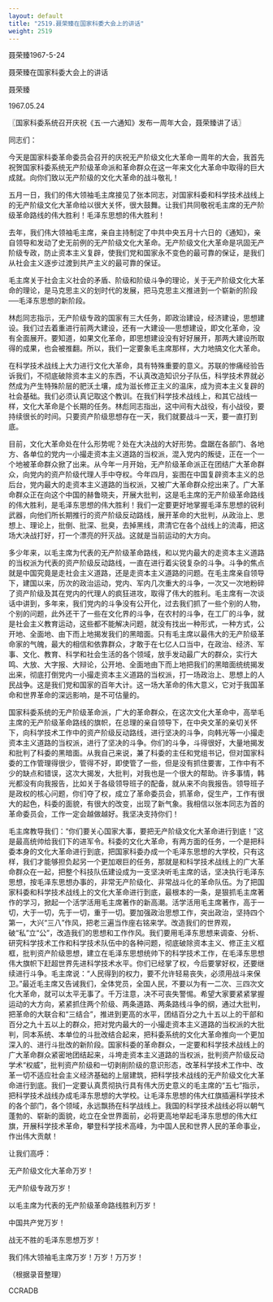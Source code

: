 ```yaml
---
layout: default
title: "2519.聂荣臻在国家科委大会上的讲话"
weight: 2519
---
```


聂荣臻1967-5-24

聂荣臻在国家科委大会上的讲话

聂荣臻

1967.05.24

〖国家科委系统召开庆祝《五·一六通知》发布一周年大会，聂荣臻讲了话〗

同志们：

今天是国家科委革命委员会召开的庆祝无产阶级文化大革命一周年的大会，我首先祝贺国家科委系统无产阶级革命派和革命群众在这一年来文化大革命中取得的巨大成就。向你们致以无产阶级的文化大革命的战斗敬礼！

五月一日，我们的伟大领袖毛主席接见了张本同志，对国家科委和科学技术战线上的无产阶级文化大革命给以很大关怀，很大鼓舞。让我们共同敬祝毛主席的无产阶级革命路线的伟大胜利！毛泽东思想的伟大胜利！

去年，我们伟大领袖毛主席，亲自主持制定了中共中央五月十六日的《通知》，亲自领导和发动了史无前例的无产阶级文化大革命。无产阶级文化大革命是巩固无产阶级专政，防止资本主义复辟，使我们党和国家永不变色的最可靠的保证，是我们从社会主义逐步过渡到共产主义的最可靠的保证。

毛主席关于社会主义社会的矛盾、阶级和阶级斗争的理论，关于无产阶级文化大革命的理论，是马克思主义的划时代的发展，把马克思主义推进到一个崭新的阶段──毛泽东思想的新阶段。

林彪同志指示，无产阶级专政的国家有三大任务，即政治建设，经济建设，思想建设。我们过去着重进行前两大建设，还有一大建设──思想建设，即文化革命，没有全面展开。要知道，如果文化革命，即思想建设没有好好展开，那两大建设所取得的成果，也会被推翻。所以，我们一定要象毛主席那样，大力地搞文化大革命。

在科学技术战线上大力进行文化大革命，具有特殊重要的意义。苏联的惨痛经验告诉我们，不彻底破除资本主义的东西，不认真改造知识分子队伍，科学技术界就必然成为产生特殊阶层的肥沃土壤，成为滋长修正主义的温床，成为资本主义复辟的社会基础。我们必须认真记取这个教训。在我们科学技术战线上，和其它战线一样，文化大革命是个长期的任务。林彪同志指出，这中间有大战役，有小战役，要持续很长的时间。只要资产阶级思想存在一天，我们就要战斗一天，要一直打到底。

目前，文化大革命处在什么形势呢？处在大决战的大好形势。盘踞在各部门、各地方、各单位的党内一小撮走资本主义道路的当权派，混入党内的叛徒，正在一个一个地被革命群众掀了出来。从今年一月开始，无产阶级革命派正在团结广大革命群众，向党内的资产阶级代理人手中夺权。今年四月，妄图在中国复辟资本主义的总后台，党内最大的走资本主义道路的当权派，又被广大革命群众挖出来了。广大革命群众正在向这个中国的赫鲁晓夫，开展大批判，这是毛主席的无产阶级革命路线的伟大胜利，是毛泽东思想的伟大胜利！我们一定要更好地掌握毛泽东思想的锐利武器，向他们所长期推行的资产阶级反动路线，展开革命的大批判，从政治上、思想上、理论上，批倒、批深、批臭，去掉黑线，肃清它在各个战线上的流毒，把这场大决战打好，打一个漂亮的歼灭战。这就是当前运动的大方向。

多少年来，以毛主席为代表的无产阶级革命路线，和以党内最大的走资本主义道路的当权派为代表的资产阶级反动路线，一直在进行着尖锐复杂的斗争。斗争的焦点就是中国究竟是走社会主义道路，还是走资本主义道路的问题。在毛主席亲自领导下，建国以来，历次的政治运动，党内、军内几次重大的斗争，一次又一次地粉碎了资产阶级及其在党内的代理人的疯狂进攻，取得了伟大的胜利。毛主席有一次谈话中讲到，多年来，我们党内的斗争没有公开化，过去我们抓了一些个别的人物，个别的问题，此外还干了一些在文化界的斗争，在农村的斗争，在工厂的斗争，就是社会主义教育运动，这些都不能解决问题，就没有找出一种形式，一种方式，公开地、全面地、由下而上地揭发我们的黑暗面。只有毛主席以最伟大的无产阶级革命家的气魄，最大的相信和依靠群众，才敢于在七亿人口当中，在政治、经济、军事、文化、教育、科学和社会生活的各个领域，放手发动最广大的群众，实行大鸣、大放、大字报、大辩论，公开地、全面地由下而上地把我们的黑暗面统统揭发出来，彻底打倒党内一小撮走资本主义道路的当权派，打一场政治上、思想上的人民战争。这是我们党和国家的百年大计。这一场大革命的伟大意义，它对于我国革命和世界革命的深远影响，是不可估量的。

国家科委系统的无产阶级革命派，广大的革命群众，在这次文化大革命中，高举毛主席的无产阶级革命路线的旗帜，在总理的亲自领导下，在中央文革的亲切关怀下，向科学技术工作中的资产阶级反动路线，进行坚决的斗争，向韩光等一小撮走资本主义道路的当权派，进行了坚决的斗争。你们的斗争，斗得很好，大量地揭发和批判了科委的黑暗面。从我自己来说，兼了科委的主任和党组书记，但对国家科委的工作管理得很少，管得不好，即使管了一些，但是没有抓住要害，工作中有不少的缺点和错误，这次大揭发，大批判，对我也是一个很大的帮助。许多事情，韩光都没有向我报告，比如关于各级领导班子的配备，就从来不向我报告。领导班子是政权的核心问题，你们夺了权，成立了革命委员会，抓革命，促生产，工作有很大的起色，科委的面貌，有很大的改变，出现了新气象。我相信以张本同志为首的革命委员会，工作一定会越做越好。我坚决支持你们！

毛主席教导我们：“你们要关心国家大事，要把无产阶级文化大革命进行到底！”这是最高统帅给我们下的进军令。科委的文化大革命，有两方面的任务，一个是把科委本身的文化大革命进行到底，把国家科委办成一个毛泽东思想的大学校，只有这样，我们才能够担负起另一个更加艰巨的任务，那就是和科学技术战线上的广大革命群众在一起，把整个科技队伍建设成为一支坚决听毛主席的话，坚决执行毛泽东思想，按毛泽东思想办事的，非常无产阶级化、非常战斗化的革命队伍。为了把国家科委和科学技术战线上的文化大革命进行到底，最根本的一条，是狠抓毛主席著作的学习，掀起一个活学活用毛主席著作的新高潮。活学活用毛主席著作，高于一切，大于一切，先于一切，重于一切。要加强政治思想工作，突出政治，坚持四个第一，大兴“三八”作风，把老三遍当作座右铭来学。改造我们的世界观，破“私”立“公”，改造我们的思想和工作作风。我们要用毛泽东思想来调查、分析、研究科学技术工作和科学技术队伍中的各种问题，彻底破除资本主义、修正主义框框，批判资产阶级思想，建立在毛泽东思想统帅下的科学技术工作，在毛泽东思想伟大旗帜下赶超世界先进科学技术水平。你们已经掌了权，今后要掌好权，还要继续进行斗争。毛主席说：“人民得到的权力，要不允许轻易丧失，必须用战斗来保卫。”最近毛主席又告诫我们，全体党员，全国人民，不要以为有一二次、三四次文化大革命，就可以太平无事了。千万注意，决不可丧失警惕。希望大家要紧紧掌握运动的大方向，紧紧抓住两个阶级、两条道路、两条路线斗争的纲，通过大批判，把革命的大联合和“三结合”，推进到更高的水平，团结百分之九十五以上的干部和百分之九十五以上的群众，把对党内最大的一小撮走资本主义道路的当权派的大批判，同本系统、本单位的斗批改结合起来，把科委系统的文化大革命推向一个更加深入的、进行斗批改的新阶段。国家科委的革命群众，一定要和科学技术战线上的广大革命群众紧密地团结起来，斗垮走资本主义道路的当权派，批判资产阶级反动学术“权威”，批判资产阶级和一切剥削阶级的意识形态，改革科学技术工作中、改革一切不适应社会主义经济基础的上层建筑，把科学技术战线的无产阶级文化大革命进行到底。我们一定要认真贯彻执行具有伟大历史意义的毛主席的“五七”指示，把科学技术战线办成毛泽东思想的大学校。让毛泽东思想的伟大红旗插遍科学技术的各个部门，各个领域，永远飘扬在科学战线上。我国的科学技术战线必将以朝气蓬勃的、崭新的面貌，屹立在全世界面前，必将更高地举起毛泽东思想的伟大红旗，开展科学技术革命，攀登科学技术高峰，为中国人民和世界人民的革命事业，作出伟大贡献！

让我们高呼：

无产阶级文化大革命万岁！

无产阶级专政万岁！

以毛主席为代表的无产阶级革命路线胜利万岁！

中国共产党万岁！

战无不胜的毛泽东思想万岁！

我们伟大领袖毛主席万岁！万岁！万万岁！

（根据录音整理）

CCRADB

